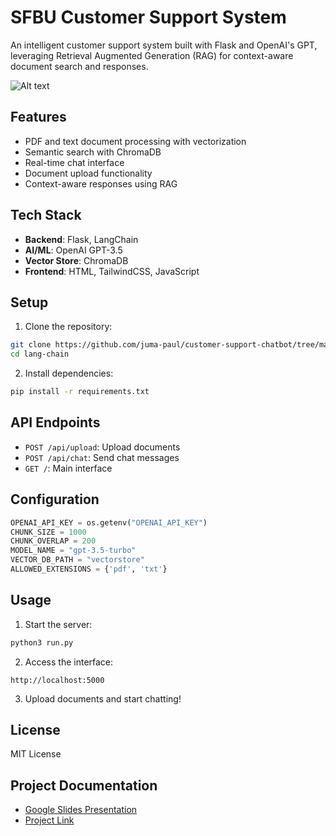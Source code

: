 # SFBU Customer Support System

An intelligent customer support system built with Flask and OpenAI's GPT, leveraging Retrieval Augmented Generation (RAG) for context-aware document search and responses.

![Alt text](./uploads/main-page.png)


## Features
- PDF and text document processing with vectorization
- Semantic search with ChromaDB
- Real-time chat interface
- Document upload functionality
- Context-aware responses using RAG

## Tech Stack
- **Backend**: Flask, LangChain
- **AI/ML**: OpenAI GPT-3.5
- **Vector Store**: ChromaDB
- **Frontend**: HTML, TailwindCSS, JavaScript

## Setup

1. Clone the repository:
```bash
git clone https://github.com/juma-paul/customer-support-chatbot/tree/main
cd lang-chain
```

2. Install dependencies:
```bash
pip install -r requirements.txt
```

## API Endpoints

- `POST /api/upload`: Upload documents
- `POST /api/chat`: Send chat messages
- `GET /`: Main interface

## Configuration

```python
OPENAI_API_KEY = os.getenv("OPENAI_API_KEY")
CHUNK_SIZE = 1000
CHUNK_OVERLAP = 200
MODEL_NAME = "gpt-3.5-turbo"
VECTOR_DB_PATH = "vectorstore"
ALLOWED_EXTENSIONS = {'pdf', 'txt'}
```

## Usage

1. Start the server:
```bash
python3 run.py
```

2. Access the interface:
```
http://localhost:5000
```

3. Upload documents and start chatting!

## License
MIT License

## Project Documentation
- [Google Slides Presentation](https://docs.google.com/presentation/d/1saWrs2FMyTSwFIYWc92XNO7MlsDFMGkOAJQbtbulTIw/edit?usp=sharing)
- [Project Link](https://github.com/juma-paul/customer-support-chatbot/tree/main/lang-chain)